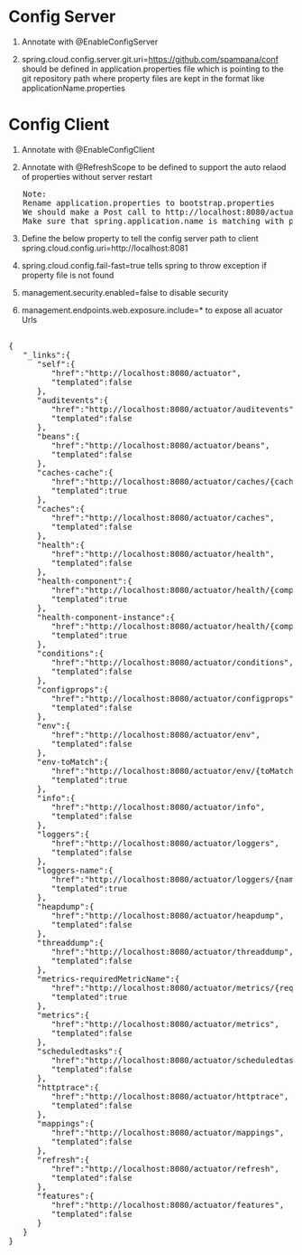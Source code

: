 Config Server
=============
1) Annotate with @EnableConfigServer

2) spring.cloud.config.server.git.uri=https://github.com/spampana/conf 
   should be defined in application.properties file which is pointing to the git repository path 
   where property files are kept in the format like applicationName.properties

Config Client
=============

1) Annotate with @EnableConfigClient

2) Annotate with @RefreshScope to be defined to support the auto relaod of properties without server restart
<pre>
   Note:
   Rename application.properties to bootstrap.properties
   We should make a Post call to http://localhost:8080/actuator/refresh inorder to get the latest properties from git
   Make sure that spring.application.name is matching with property file name define in the git
</pre>

3) Define the  below property to tell the config server path to client
   spring.cloud.config.uri=http://localhost:8081

4) spring.cloud.config.fail-fast=true tells spring to throw exception if property file is not found

5) management.security.enabled=false  to disable security

6) management.endpoints.web.exposure.include=* to expose all acuator Urls

<pre>

{
   "_links":{
      "self":{
         "href":"http://localhost:8080/actuator",
         "templated":false
      },
      "auditevents":{
         "href":"http://localhost:8080/actuator/auditevents",
         "templated":false
      },
      "beans":{
         "href":"http://localhost:8080/actuator/beans",
         "templated":false
      },
      "caches-cache":{
         "href":"http://localhost:8080/actuator/caches/{cache}",
         "templated":true
      },
      "caches":{
         "href":"http://localhost:8080/actuator/caches",
         "templated":false
      },
      "health":{
         "href":"http://localhost:8080/actuator/health",
         "templated":false
      },
      "health-component":{
         "href":"http://localhost:8080/actuator/health/{component}",
         "templated":true
      },
      "health-component-instance":{
         "href":"http://localhost:8080/actuator/health/{component}/{instance}",
         "templated":true
      },
      "conditions":{
         "href":"http://localhost:8080/actuator/conditions",
         "templated":false
      },
      "configprops":{
         "href":"http://localhost:8080/actuator/configprops",
         "templated":false
      },
      "env":{
         "href":"http://localhost:8080/actuator/env",
         "templated":false
      },
      "env-toMatch":{
         "href":"http://localhost:8080/actuator/env/{toMatch}",
         "templated":true
      },
      "info":{
         "href":"http://localhost:8080/actuator/info",
         "templated":false
      },
      "loggers":{
         "href":"http://localhost:8080/actuator/loggers",
         "templated":false
      },
      "loggers-name":{
         "href":"http://localhost:8080/actuator/loggers/{name}",
         "templated":true
      },
      "heapdump":{
         "href":"http://localhost:8080/actuator/heapdump",
         "templated":false
      },
      "threaddump":{
         "href":"http://localhost:8080/actuator/threaddump",
         "templated":false
      },
      "metrics-requiredMetricName":{
         "href":"http://localhost:8080/actuator/metrics/{requiredMetricName}",
         "templated":true
      },
      "metrics":{
         "href":"http://localhost:8080/actuator/metrics",
         "templated":false
      },
      "scheduledtasks":{
         "href":"http://localhost:8080/actuator/scheduledtasks",
         "templated":false
      },
      "httptrace":{
         "href":"http://localhost:8080/actuator/httptrace",
         "templated":false
      },
      "mappings":{
         "href":"http://localhost:8080/actuator/mappings",
         "templated":false
      },
      "refresh":{
         "href":"http://localhost:8080/actuator/refresh",
         "templated":false
      },
      "features":{
         "href":"http://localhost:8080/actuator/features",
         "templated":false
      }
   }
}

</pre>


